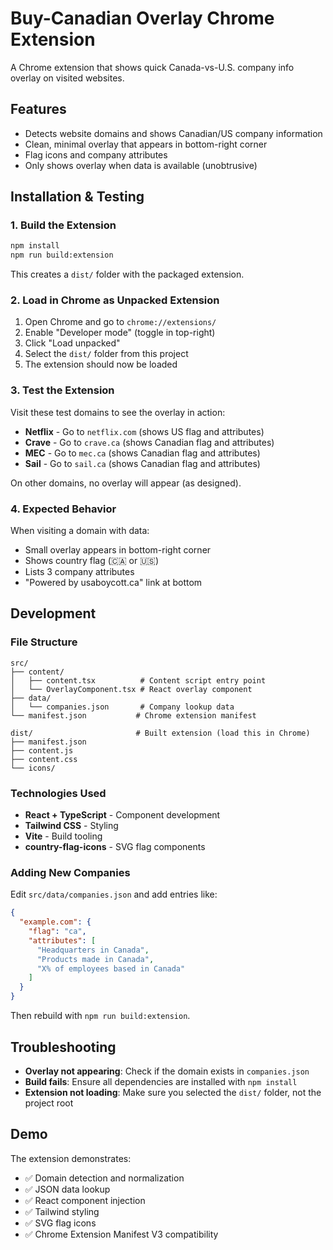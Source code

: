 # Buy-Canadian Overlay Chrome Extension

A Chrome extension that shows quick Canada-vs-U.S. company info overlay on visited websites.

## Features

- Detects website domains and shows Canadian/US company information
- Clean, minimal overlay that appears in bottom-right corner
- Flag icons and company attributes
- Only shows overlay when data is available (unobtrusive)

## Installation & Testing

### 1. Build the Extension

```bash
npm install
npm run build:extension
```

This creates a `dist/` folder with the packaged extension.

### 2. Load in Chrome as Unpacked Extension

1. Open Chrome and go to `chrome://extensions/`
2. Enable "Developer mode" (toggle in top-right)
3. Click "Load unpacked"
4. Select the `dist/` folder from this project
5. The extension should now be loaded

### 3. Test the Extension

Visit these test domains to see the overlay in action:

- **Netflix** - Go to `netflix.com` (shows US flag and attributes)
- **Crave** - Go to `crave.ca` (shows Canadian flag and attributes)  
- **MEC** - Go to `mec.ca` (shows Canadian flag and attributes)
- **Sail** - Go to `sail.ca` (shows Canadian flag and attributes)

On other domains, no overlay will appear (as designed).

### 4. Expected Behavior

When visiting a domain with data:
- Small overlay appears in bottom-right corner
- Shows country flag (🇨🇦 or 🇺🇸) 
- Lists 3 company attributes
- "Powered by usaboycott.ca" link at bottom

## Development

### File Structure

```
src/
├── content/
│   ├── content.tsx          # Content script entry point
│   └── OverlayComponent.tsx # React overlay component  
├── data/
│   └── companies.json       # Company lookup data
└── manifest.json           # Chrome extension manifest

dist/                       # Built extension (load this in Chrome)
├── manifest.json
├── content.js
├── content.css
└── icons/
```

### Technologies Used

- **React + TypeScript** - Component development
- **Tailwind CSS** - Styling
- **Vite** - Build tooling
- **country-flag-icons** - SVG flag components

### Adding New Companies

Edit `src/data/companies.json` and add entries like:

```json
{
  "example.com": {
    "flag": "ca",
    "attributes": [
      "Headquarters in Canada", 
      "Products made in Canada",
      "X% of employees based in Canada"
    ]
  }
}
```

Then rebuild with `npm run build:extension`.

## Troubleshooting

- **Overlay not appearing**: Check if the domain exists in `companies.json`
- **Build fails**: Ensure all dependencies are installed with `npm install`
- **Extension not loading**: Make sure you selected the `dist/` folder, not the project root

## Demo

The extension demonstrates:
- ✅ Domain detection and normalization
- ✅ JSON data lookup  
- ✅ React component injection
- ✅ Tailwind styling
- ✅ SVG flag icons
- ✅ Chrome Extension Manifest V3 compatibility
